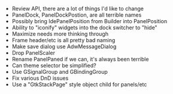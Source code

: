 
 * Review API, there are a lot of things I'd like to change
 * PanelDock, PanelDockPostion, are all terrible names
 * Possibly bring IdePanelPosition from Builder into PanelPosition
 * Ability to "iconify" widgets into the dock switcher to "hide"
 * Maximize needs more thinking through
 * Frame header/etc is all pretty bad naming
 * Make save dialog use AdwMessageDialog
 * Drop PanelScaler
 * Rename PanelPaned if we can, it's always been terrible
 * Can theme selector be simplified?
 * Use GSignalGroup and GBindingGroup
 * Fix various DnD issues
 * Use a "GtkStackPage" style object child for panels/etc

